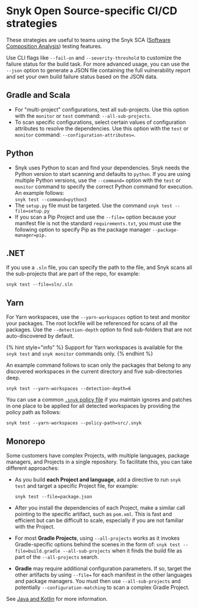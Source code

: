 # Snyk Open Source-specific CI/CD strategies

These strategies are useful to teams using the Snyk SCA ([Software Composition Analysis](https://snyk.io/blog/what-is-software-composition-analysis-sca-and-does-my-company-need-it/)) testing features.

Use CLI flags like `--fail-on` and `--severity-threshold` to customize the failure status for the build task. For more advanced usage, you can use the `--json` option to generate a JSON file containing the full vulnerability report and set your own build failure status based on the JSON data.

## Gradle and Scala

* For "multi-project" configurations, test all sub-projects. Use this option with the `monitor` or `test` command: `--all-sub-projects`.
* To scan specific configurations, select certain values of configuration attributes to resolve the dependencies. Use this option with the `test` or `monitor` command: `--configuration-attributes=`.

## Python

* Snyk uses Python to scan and find your dependencies. Snyk needs the Python version to start scanning and defaults to `python`. If you are using multiple Python versions, use the `--command=` option with the `test` or `monitor` command to specify the correct Python command for execution. An example follows:\
  `snyk test --command=python3`
* The `setup.py` file must be targeted. Use the command `snyk test --file=setup.py`
* If you scan a Pip Project and use the `--file=` option because your manifest file is not the standard `requirements.txt`, you must use the following option to specify Pip as the package manager `--package-manager=pip.`

## .NET

If you use a `.sln` file, you can specify the path to the file, and Snyk scans all the sub-projects that are part of the repo, for example:

```
snyk test --file=sln/.sln
```

## Yarn

For Yarn workspaces, use the `--yarn-workspaces` option to test and monitor your packages. The root lockfile will be referenced for scans of all the packages. Use the `--detection-depth` option to find sub-folders that are not auto-discovered by default.

{% hint style="info" %}
Support for Yarn workspaces is available for the `snyk test` and `snyk monitor` commands only.
{% endhint %}

An example command follows to scan only the packages that belong to any discovered workspaces in the current directory and five sub-directories deep.

```
snyk test --yarn-workspaces --detection-depth=6
```

You can use a common [`.snyk` policy file](../../../manage-risk/policies/the-.snyk-file.md) if you maintain ignores and patches in one place to be applied for all detected workspaces by providing the policy path as follows:

```
snyk test --yarn-workspaces --policy-path=src/.snyk
```

## Monorepo

Some customers have complex Projects, with multiple languages, package managers, and Projects in a single repository. To facilitate this, you can take different approaches:

*   As you build **each Project and language**, add a directive to run `snyk test` and target a specific Project file, for example:

    ```
    snyk test --file=package.json
    ```
* After you install the dependencies of each Project, make a similar call pointing to the specific artifact, such as `pom.xml`. This is fast and efficient but can be difficult to scale, especially if you are not familiar with the Project.
* For most **Gradle Projects**, using `--all-projects` works as it invokes Gradle-specific options behind the scenes in the form of: `snyk test --file=build.gradle --all-sub-projects` when it finds the build file as part of the `--all-projects` search.
* **Gradle** may require additional configuration parameters. If so, target the other artifacts by using `--file=` for each manifest in the other languages and package managers. You must then use `--all-sub-projects` and potentially `--configuration-matching` to scan a complex Gradle Project.

See [Java and Kotlin](../../../scan-using-snyk/supported-languages-and-frameworks/java-and-kotlin/) for more information.

##
